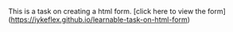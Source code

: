 This is a task on creating a html form.
[click here to view the form]
(https://iykeflex.github.io/learnable-task-on-html-form)
